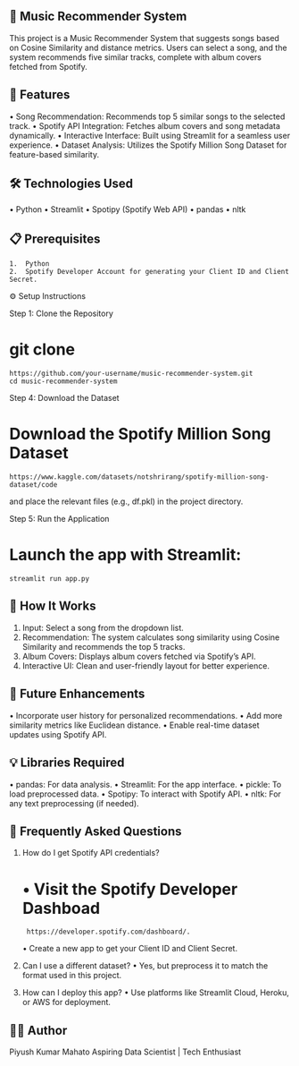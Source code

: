 ## 🎵 Music Recommender System

This project is a Music Recommender System that suggests songs based on Cosine Similarity and distance metrics. Users can select a song, and the system recommends five similar tracks, complete with album covers fetched from Spotify.

## 🚀 Features
•	Song Recommendation: Recommends top 5 similar songs to the selected track.
•	Spotify API Integration: Fetches album covers and song metadata dynamically.
•	Interactive Interface: Built using Streamlit for a seamless user experience.
•	Dataset Analysis: Utilizes the Spotify Million Song Dataset for feature-based similarity.

## 🛠 Technologies Used
•	Python
•	Streamlit
•	Spotipy (Spotify Web API)
•	pandas
•	nltk

## 📋 Prerequisites
	1.	Python
	2.	Spotify Developer Account for generating your Client ID and Client Secret.

⚙️ Setup Instructions

Step 1: Clone the Repository

# git clone 
	https://github.com/your-username/music-recommender-system.git  
	cd music-recommender-system  

Step 4: Download the Dataset

# Download the Spotify Million Song Dataset
	https://www.kaggle.com/datasets/notshrirang/spotify-million-song-dataset/code
and place the relevant files (e.g., df.pkl) in the project directory.

Step 5: Run the Application

# Launch the app with Streamlit:
	streamlit run app.py  

## 🌟 How It Works
1.	Input: Select a song from the dropdown list.
2.	Recommendation: The system calculates song similarity using Cosine Similarity and recommends the top 5 tracks.
3.	Album Covers: Displays album covers fetched via Spotify’s API.
4.	Interactive UI: Clean and user-friendly layout for better experience.

## 🚧 Future Enhancements
•	Incorporate user history for personalized recommendations.
•	Add more similarity metrics like Euclidean distance.
•	Enable real-time dataset updates using Spotify API.

## 💡 Libraries Required
•	pandas: For data analysis.
•	Streamlit: For the app interface.
•	pickle: To load preprocessed data.
•	Spotipy: To interact with Spotify API.
•	nltk: For any text preprocessing (if needed).

## 🙋 Frequently Asked Questions

1. How do I get Spotify API credentials?
	# •	Visit the Spotify Developer Dashboad
		https://developer.spotify.com/dashboard/.
	•	Create a new app to get your Client ID and Client Secret.

3. Can I use a different dataset?
	•	Yes, but preprocess it to match the format used in this project.

4. How can I deploy this app?
	•	Use platforms like Streamlit Cloud, Heroku, or AWS for deployment.

## 👨‍💻 Author

Piyush Kumar Mahato
Aspiring Data Scientist | Tech Enthusiast
